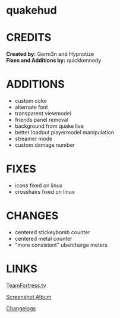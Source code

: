 # quakehud

<a>CREDITS</a>
====
**Created by:** Garm3n and Hypnotize<br>
**Fixes and Additions by:** quickkennedy

<a>ADDITIONS</a>
====
- custom color
- alternate font
- transparent viewmodel
- friends panel removal
- background from quake live
- better loadout playermodel manipulation
- streamer mode
- custom damage number

<a>FIXES</a>
====
- icons fixed on linux
- crosshairs fixed on linux

<a>CHANGES</a>
====
- centered stickeybomb counter
- centered metal counter
- "more consistent" ubercharge meters

<a>LINKS</a>
====

[TeamFortress.tv](https://www.teamfortress.tv/33738/ive-updated-some-huds)

[Screenshot Album](https://imgur.com/a/NuVAM)

[Changelogs](https://github.com/quickkennedy/quakehud/commits/master)

